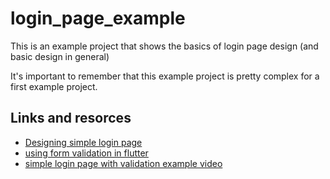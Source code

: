 # login_page_example

This is an example project that shows the basics of login page design (and basic design in general)

It's important to remember that this example project is pretty complex for a first example project.
## Links and resorces

* [Designing simple login page](https://pusher.com/tutorials/login-ui-flutter)
* [using form validation in flutter](https://nitishk72.medium.com/form-validation-in-flutter-d762fbc9212c)
* [simple login page with validation example video](https://www.youtube.com/watch?v=RlBfFswZ94U&ab_channel=MTECHVIRAL) 

